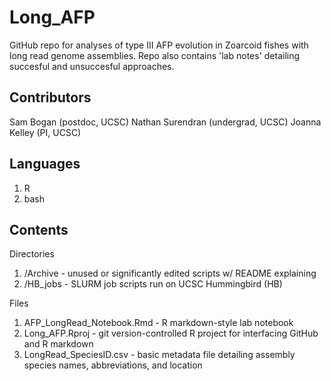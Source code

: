 # Long_AFP
GitHub repo for analyses of type III AFP evolution in Zoarcoid fishes with long read genome assemblies. Repo also contains 'lab notes' detailing succesful and unsuccesful approaches.

## Contributors
Sam Bogan (postdoc, UCSC)
Nathan Surendran (undergrad, UCSC)
Joanna Kelley (PI, UCSC)

## Languages 
1. R
2. bash

## Contents
Directories
1. /Archive - unused or significantly edited scripts w/ README explaining
2. /HB_jobs - SLURM job scripts run on UCSC Hummingbird (HB)

Files
1. AFP_LongRead_Notebook.Rmd - R markdown-style lab notebook
2. Long_AFP.Rproj - git version-controlled R project for interfacing GitHub and R markdown
3. LongRead_SpeciesID.csv - basic metadata file detailing assembly species names, abbreviations, and location
